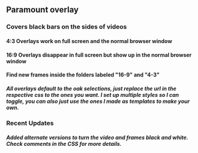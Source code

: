 ## Paramount overlay

### Covers black bars on the sides of videos

#### 4:3 Overlays work on full screen and the normal browser window
#### 16:9 Overlays disappear in full screen but show up in the normal browser window
#### Find new frames inside the folders labeled "16-9" and "4-3"

##### All overlays default to the oak selections, just replace the url in the respective css to the ones you want. I set up multiple styles so I can toggle, you can also just use the ones I made as templates to make your own. 

### Recent Updates

##### Added alternate versions to turn the video and frames black and white. Check comments in the CSS for more details. 
